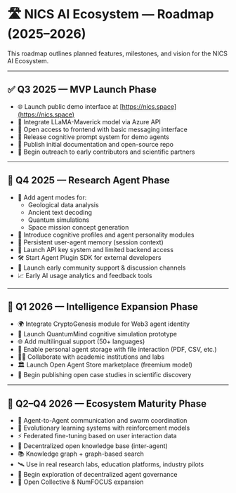 # 🛣️ NICS AI Ecosystem — Roadmap (2025–2026)

This roadmap outlines planned features, milestones, and vision for the NICS AI Ecosystem.

---

## ✅ Q3 2025 — MVP Launch Phase

- 🌐 Launch public demo interface at [https://nics.space](https://nics.space)
- 🧠 Integrate LLaMA-Maverick model via Azure API
- 📢 Open access to frontend with basic messaging interface
- 🧩 Release cognitive prompt system for demo agents
- 📜 Publish initial documentation and open-source repo
- 🤝 Begin outreach to early contributors and scientific partners

---

## 🧪 Q4 2025 — Research Agent Phase

- 🧬 Add agent modes for:
  - Geological data analysis
  - Ancient text decoding
  - Quantum simulations
  - Space mission concept generation
- 🧠 Introduce cognitive profiles and agent personality modules
- 💬 Persistent user-agent memory (session context)
- 🔐 Launch API key system and limited backend access
- 🛠 Start Agent Plugin SDK for external developers
- 📡 Launch early community support & discussion channels
- 📈 Early AI usage analytics and feedback tools

---

## 🚀 Q1 2026 — Intelligence Expansion Phase

- 🌍 Integrate CryptoGenesis module for Web3 agent identity
- 🧠 Launch QuantumMind cognitive simulation prototype
- 🌐 Add multilingual support (50+ languages)
- 📂 Enable personal agent storage with file interaction (PDF, CSV, etc.)
- 🧑‍🔬 Collaborate with academic institutions and labs
- 🏛️ Launch Open Agent Store marketplace (freemium model)
- 📄 Begin publishing open case studies in scientific discovery

---

## 🌌 Q2–Q4 2026 — Ecosystem Maturity Phase

- 🧠 Agent-to-Agent communication and swarm coordination
- 🧬 Evolutionary learning systems with reinforcement models
- ⚡ Federated fine-tuning based on user interaction data
- 🌱 Decentralized open knowledge base (inter-agent)
- 📚 Knowledge graph + graph-based search
- 🛰️ Use in real research labs, education platforms, industry pilots
- 🚀 Begin exploration of decentralized agent governance
- 📢 Open Collective & NumFOCUS expansion
